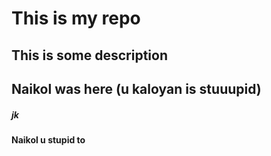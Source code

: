 # This is my repo
## This is some description
## Naikol was here (u kaloyan is stuuupid)
##### jk
#### Naikol u stupid to
